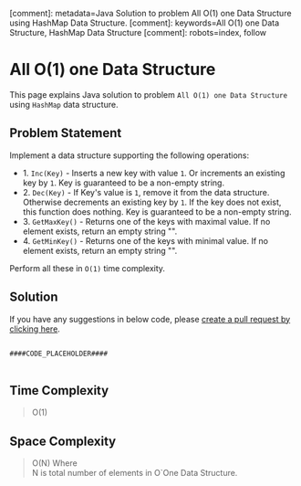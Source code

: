 [comment]: metadata=Java Solution to problem  All O(1) one Data Structure using HashMap Data Structure.
[comment]: keywords=All O(1) one Data Structure, HashMap Data Structure
[comment]: robots=index, follow


<h1>All O(1) one Data Structure</h1>
<p>
This page explains Java solution to problem <code class="inline">All O(1) one Data Structure</code> using <code class="inline">HashMap</code> data structure.
</p>


<h2 class="heading">Problem Statement</h2>
<p>
Implement a data structure supporting the following operations:
</p>
<ul>
<li>1. <code class="inline">Inc(Key)</code> - Inserts a new key with value <code class="inline">1</code>. Or increments an existing key by <code class="inline">1</code>. Key is guaranteed to be a non-empty string.</li>
<li>2. <code class="inline">Dec(Key)</code> - If Key's value is <code class="inline">1</code>, remove it from the data structure. Otherwise decrements an existing key by <code class="inline">1</code>. If the key does not exist, this function does nothing. Key is guaranteed to be a non-empty string.</li>
<li>3. <code class="inline">GetMaxKey()</code> - Returns one of the keys with maximal value. If no element exists, return an empty string "".</li>
<li>4. <code class="inline">GetMinKey()</code> - Returns one of the keys with minimal value. If no element exists, return an empty string "".</li>
</ul>
<p>
Perform all these in <code class="inline">O(1)</code> time complexity.
</p>


<h2 class="heading">Solution</h2>
If you have any suggestions in below code, please <a href="####LINK_PLACEHOLDER####" target="_blank" rel="noopener noreferrer" class="absolute">create a pull request by clicking here</a>.
<pre>
<code class="language-java">
####CODE_PLACEHOLDER####
</code>
</pre>


<h2 class="heading">Time Complexity</h2>
<blockquote>
<p>O(1)</p>
</blockquote>


<h2 class="heading">Space Complexity</h2>
<blockquote>
<p>
O(N) Where <br />
N is total number of elements in O`One Data Structure.
</p>
</blockquote>